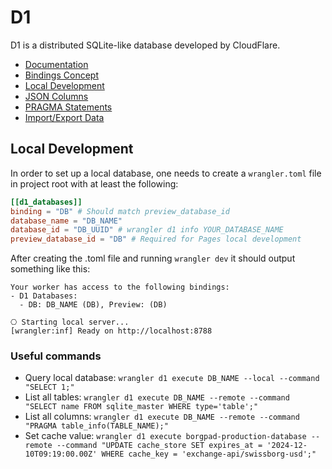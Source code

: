 
# D1

D1 is a distributed SQLite-like database developed by CloudFlare.

- [Documentation](https://developers.cloudflare.com/d1/)
- [Bindings Concept](https://developers.cloudflare.com/pages/functions/bindings/#d1-databases)
- [Local Development](https://developers.cloudflare.com/d1/build-with-d1/local-development/)
- [JSON Columns](https://developers.cloudflare.com/d1/build-with-d1/query-json)
- [PRAGMA Statements](https://developers.cloudflare.com/d1/reference/sql-statements/)
- [Import/Export Data](https://developers.cloudflare.com/d1/build-with-d1/import-export-data/)

## Local Development

In order to set up a local database, one needs to create a `wrangler.toml` file in project root with at least the following:

```toml
[[d1_databases]]
binding = "DB" # Should match preview_database_id
database_name = "DB_NAME"
database_id = "DB_UUID" # wrangler d1 info YOUR_DATABASE_NAME
preview_database_id = "DB" # Required for Pages local development
```

After creating the .toml file and running `wrangler dev` it should output something like this:

```
Your worker has access to the following bindings:
- D1 Databases:
  - DB: DB_NAME (DB), Preview: (DB)

⎔ Starting local server...
[wrangler:inf] Ready on http://localhost:8788
```

### Useful commands

- Query local database: `wrangler d1 execute DB_NAME --local --command "SELECT 1;"`
- List all tables: `wrangler d1 execute DB_NAME --remote --command "SELECT name FROM sqlite_master WHERE type='table';"`
- List all columns: `wrangler d1 execute DB_NAME --remote --command "PRAGMA table_info(TABLE_NAME);"`
- Set cache value: `wrangler d1 execute borgpad-production-database --remote --command "UPDATE cache_store SET expires_at = '2024-12-10T09:19:00.00Z' WHERE cache_key = 'exchange-api/swissborg-usd';"`
